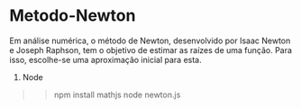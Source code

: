 # Metodo-Newton
Em análise numérica, o método de Newton, desenvolvido por Isaac Newton e Joseph Raphson, tem o objetivo de estimar as raízes de uma função. Para isso, escolhe-se uma aproximação inicial para esta.

1) Node
>> npm install mathjs
>> node newton.js
